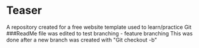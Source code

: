 # Teaser
A repository created for a free website template used to learn/practice Git
###ReadMe file was edited to test branching - feature branching
This was done after a new branch was created with "Git checkout -b"